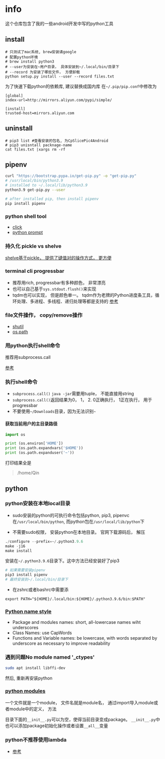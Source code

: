 # info
这个仓库包含了我的一些android开发中写的python工具


## install
```shell
# 只测试了mac系统, brew安装请google
# 配置python环境
# brew install python3
# --user为安装在~用户目录， 具体安装到~/.local/bin/目录下
# --record 为安装了哪些文件， 方便卸载
python setup.py install --user --record files.txt
```
为了快速下载python的依赖库, 建议替换成国内库
在`~/.pip/pip.conf`中修改为
```
[global]
index-url=http://mirrors.aliyun.com/pypi/simple/

[install]
trusted-host=mirrors.aliyun.com
```
## uninstall
```shell
# pip3 list #查看安装的包名, 为CpSlicePic4Android
# pip3 unisntall packnage-name
cat files.txt |xargs rm -rf
```

## pipenv
```bash
curl "https://bootstrap.pypa.io/get-pip.py" -o "get-pip.py"
# /usr/local/bin/python3.9
# installed to ~/.local/lib/python3.9
python3.9 get-pip.py --user

# after installed pip, then install pipenv
pip install pipenv
```

### python shell tool
- [click](https://rich.readthedocs.io/en/stable/introduction.html)
- [python prompt](https://python-prompt-toolkit.readthedocs.io/en/latest/pages/asking_for_input.html#history)

### 持久化 pickle vs shelve
[shelve基于pickle， 提供了键值对的操作方式， 更方便](https://stackoverflow.com/questions/4103430/what-is-the-difference-between-pickle-and-shelve)

### terminal cli progressbar
- 推荐用rich, progressbar有多种颜色， 非常漂亮
- 也可以自己基于`sys.stdout.flush()`来实现
- tqdm也可以实现， 但是颜色单一。 tqdm作为老牌的Python进度条工具，循环处理、多进程、多线程、递归处理等都是支持的
[参考](https://www.cnblogs.com/liuzaoqi/p/13041394.html)
  
### file文件操作， copy/remove操作
- [shutil](https://docs.python.org/3.9/library/shutil.html)
- [os.path](https://docs.python.org/3.9/library/os.path.html)

### 用python执行shell命令
推荐用subprocess.call

[参考](https://www.cnblogs.com/wqbin/p/11759396.html)

### 执行shell命令
- `subprocess.call()` `java -jar`需要用tuple， 不能直接用string
- `subprocess.call()`返回结果为0， 1， 2. 0正确执行， 1正在执行， 用于progressbar
- 不要使用`~/Downloads`目录，因为无法识别`~`

#### 获取当前用户的主目录路径
```python
import os

print (os.environ['HOME'])
print (os.path.expandvars('$HOME'))
print (os.path.expanduser('~'))
```
打印结果全是
> /home/Qin

## python
### python安装在本地local目录
- sudo安装的python的可执行命令包括python, pip3, pipenvc在`/usr/local/bin/python`,
而python包在`/usr/local/lib/python`下
  
- 不需要sudo权限， 安装python在本地目录。 官网下载源码后， 解压
```python
./configure --prefix=~/.python3.9.6
make -j16
make install
```
安装在`~/.python3.9.6`目录下。这中方法已经安装好了pip3

```python
# 如果需要安装pipenv
pip3 install pipenv
# 最终安装到~/.local/bin/目录下
```
- 在zshrc或者bashrc中需要添
```
export PATH="${HOME}/.local/bin:${HOME}/.python3.9.6/bin:$PATH"
```

### [Python name style](https://www.python.org/dev/peps/pep-0008/#package-and-module-names)
- Package and modules names: short, all-lowercase names wiht underscores 
- Class Names: use CapWords
- Functions and Variable names: be lowercase, with words separated by underscore as necessary to improve readability

### 遇到问题No module named '_ctypes'
```bash
sudo apt install libffi-dev

```
然后, 重新再安装python

### [python modules](https://docs.python.org/3/tutorial/modules.html)
一个文件就是一个module， 文件名就是module名， 
通过import导入module或者module中的定义， 方法

目录下面的`__init__.py`可以为空，使得当前目录变成package。
`__init__.py`中也可以添加package初始化操作或者设置`__all__`变量


### python不推荐使用lambda
- [参考](https://www.python.org/dev/peps/pep-0008/)
